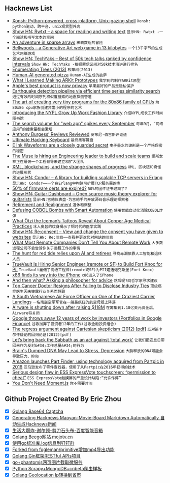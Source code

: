 ## Hacknews List


- [Xonsh: Python-powered, cross-platform, Unix-gazing shell](https://xon.sh/)  `Xonsh: python驱动，跨平台，unix观赏型外壳`
- [Show HN: Rwtxt – a space for reading and writing text](https://github.com/schollz/rwtxt)  `显示HN: Rwtxt -一个阅读和书写文本的空间`
- [An adventure in sparse arrays](https://remysharp.com/2018/06/26/an-adventure-in-sparse-arrays)  `稀疏数组的冒险`
- [Bellwoods – a Generative Art web game in 13 kilobytes](https://bellwoods.xyz/)  `一个13千字节的生成艺术网络游戏`
- [Show HN: TechYaks – Best of 50k tech talks ranked by confidence intervals](https://techyaks.com)  `Show HN: TechYaks -根据置信区间对50k技术演讲进行排名`
- [Enumerating Trees (2013)](https://www.cs.virginia.edu/~lat7h/blog/posts/434.html)  `枚举树(2013)`
- [Human-AI generated pizza](https://howtogeneratealmostanything.com/food/2018/08/30/episode2.html)  `Human-AI生成的披萨`
- [What I Learned Making ARKit Prototypes](https://medium.com/@nathangitter/what-i-learned-making-five-arkit-prototypes-7a30c0cd3956)  `我学到的制作ARKit原型`
- [Apple&#39;s best product is now privacy](https://www.fastcompany.com/90236195/forget-the-new-iphones-apples-best-product-is-now-privacy)  `苹果最好的产品是隐私保护`
- [Earthquake detection pipeline via efficient time series similarity search](https://github.com/stanford-futuredata/FAST)  `通过有效的时间序列相似度搜索的地震探测管道`
- [The art of creating very tiny programs for the 80x86 family of CPUs](http://www.sizecoding.org/wiki/Main_Page)  `为80x86 cpu家族创建非常小的程序的艺术`
- [Introducing the NYPL Grow Up Work Fashion Library](https://www.nypl.org/blog/2018/08/06/dress-up-nypl-lending-fashion-library)  `介绍NYPL成长工作时尚图书馆`
- [The search volume for &#34;web app&#34; spikes every September](http://www.gibney.de/popularity_of_web_apps)  `每年9月，“网络应用”的搜索量都会激增`
- [Anthony Burgess’ Reviews Reviewed](https://www.newstatesman.com/The-Ink-Trade-Selected-Journalism-1961-1993-Anthony-Burgess-review)  `安东尼·伯吉斯评论道`
- [Ultimate Hacking Keyboard](https://ultimatehackingkeyboard.com/)  `最终黑客键盘`
- [E Ink Waveforms are a closely guarded secret](https://goodereader.com/blog/e-paper/e-ink-waveforms-are-a-closely-guarded-secret)  `电子墨水的波形是一个严格保密的秘密`
- [The Muse is hiring an Engineering leader to build and scale teams](https://www.themuse.com/jobs/themuse/engineering-manager-9b5605)  `缪斯女神正在雇佣一个工程领导来建立和扩大团队`
- [XML, blockchains, and the strange shapes of progress](https://apenwarr.ca/log/?m=201809)  `XML、区块链和奇怪的进展形状`
- [Show HN: Condor – A library for building scalable TCP servers in Erlang](https://github.com/sinasamavati/condor)  `显示HN: Condor——一个在Erlang中构建可扩展TCP服务器的库`
- [50% of firmware certs are expired?](https://tcsltesting.blogspot.com/2018/09/50-of-firmware-certs-are-expired.html)  `50%的固件证书过期了?`
- [Show HN: Guitar Dashboard – Open source music theory explorer for guitarists](http://guitardashboard.com/)  `显示HN:吉他仪表盘-为吉他手的开放源码音乐理论探索者`
- [Retirement and Realignment](http://www.charlespetzold.com/blog/2018/09/RetirementAndRealignment.html)  `退休和调整`
- [Defusing COBOL Bombs with Smart Automation](https://medium.com/@bellmar/defusing-cobol-bombs-with-smart-automation-9b24f81b5da4)  `使用智能自动化消除COBOL炸弹`
- [What Ötzi the Iceman’s Tattoos Reveal About Copper Age Medical Practices](https://www.smithsonianmag.com/smart-news/what-otzi-icemans-tattoos-reveal-about-copper-age-medical-practices-180970244/?no-ist)  `冰人奥兹的纹身揭示了铜时代的医学实践`
- [Show HN: Re:consent – View and change the consent you have given to websites](https://github.com/cliqz-oss/re-consent)  `显示HN: Re:同意——查看并更改您对网站的同意`
- [What Most Remote Companies Don’t Tell You About Remote Work](https://blog.doist.com/mental-health-and-remote-work-1b77616f6945)  `大多数远程公司不会告诉你关于远程工作的事情`
- [The hunt for red tide relies upon AI and retirees](https://www.fastcompany.com/90234055/the-hunt-for-red-tide-relies-upon-ai-and-retirees)  `寻找赤潮依靠人工智能和退休人员`
- [TrueVault Is Hiring Senior Engineer (remote or SF) to Build Fort Knox for PII](https://angel.co/truevault/jobs/393089-full-stack-senior-engineer)  `TrueVault雇佣了高级工程师(remote或SF)为PII建造诺克斯堡(Fort Knox)`
- [x86 finds its way into the iPhone](https://lcq2.github.io/x86_iphone/)  `x86进入了iPhone`
- [And then what? Asking a philosopher for advice](https://www.the-tls.co.uk/articles/public/and-then-what-midlife/)  `然后呢?向哲学家寻求建议`
- [Top Cancer Doctor Resigns After Failing to Disclose Industry Ties](https://www.nytimes.com/2018/09/13/health/jose-baselga-cancer-memorial-sloan-kettering.html)  `顶级癌症医生因未披露行业关系而辞职`
- [A South Vietnamese Air Force Officer on One of the Craziest Carrier Landings](https://tacairnet.com/2015/08/20/a-south-vietnamese-air-force-officer-was-responsible-for-one-of-the-craziest-carrier-landings-of-all-time/)  `一名南越空军军官在一艘最疯狂的航空母舰上降落`
- [Airware is shutting down after raising $118M](https://techcrunch.com/2018/09/14/airware-shuts-down/)  `在筹集到1.18亿美元资金后，Airware将关闭`
- [Google throws away 12 years of work by investors (Portfolios in Google Finance)](http://blogs.harvard.edu/philg/2018/09/14/google-throws-away-12-years-of-work-by-investors-portfolios-in-google-finance/)  `谷歌抛弃了投资者12年的工作(谷歌金融投资组合)`
- [The regress argument against Cartesian skepticism (2012) [pdf]](http://individual.utoronto.ca/jmwilson/Wilson-The-Regress-Argument-Against-Cartesian-Skepticism.pdf)  `反对笛卡尔怀疑论的回归论证(2012)[pdf]`
- [Let’s bring back the Sabbath as an act against ‘total work’](https://aeon.co/ideas/lets-bring-back-the-sabbath-as-a-radical-act-against-total-work)  `让我们把安息日带回来作为反对&#34;工作总量&#34;的行为`
- [Brain&#39;s Dumped DNA May Lead to Stress, Depression](https://www.scientificamerican.com/article/brain-rsquo-s-dumped-dna-may-lead-to-stress-depression/)  `大脑释放的DNA可能会导致压力、抑郁`
- [Amazon launches Part Finder, using technology acquired from Partpic in 2016](https://techcrunch.com/2018/07/19/amazons-new-ar-part-finder-helps-you-shop-for-those-odd-nuts-and-bolts/)  `亚马逊发布了零件查找器，使用了从Partpic在2016年获得的技术`
- [Serious design flaw in ESS ExpressVote touchscreen: “permission to cheat”](https://freedom-to-tinker.com/2018/09/14/serious-design-flaw-in-ess-expressvote-touchscreen-permission-to-cheat/)  `ESS ExpressVote触摸屏的严重设计缺陷:“允许作弊”`
- [You Don&#39;t Need Moment.js](https://github.com/you-dont-need/You-Dont-Need-Momentjs)  `你不需要时间`

## Github Project Created By Eric Zhou

- [x] [Golang Base64 Captcha](https://github.com/mojocn/base64Captcha)
- [x] [Generating Hacknews Maoyan-Movie-Board Markdown Automatically 自动生成Hacknews新闻](https://github.com/dejavuzhou/md-genie)
- [x] [生活大爆炸-谢尔顿-剪刀石头布-百度智能音箱](https://github.com/mojocn/dueros-bang-game)
- [x] [Golang Beego网站 mojotv.cn](https://github.com/mojocn/www.mojotv.cn)
- [x] [使用go标准库,log信息到钉钉群](https://github.com/mojocn/dooger)
- [x] [Forked from fogleman/primitive增加mp4导出功能](https://github.com/mojocn/primitive)
- [x] [Golang Gin框架RESTful APIs项目](https://github.com/JJJJJJJerk/ezier-golang-web-api-framework)
- [x] [go+phantomjs网页图片截取微服务](https://github.com/mojocn/screen_shot)
- [x] [Python Scrapy+MongoDB+cnbeta爬虫样板](https://github.com/mojocn/scrapy_mongodb_boilerplate_cnbeta)
- [x] [Golang Geolocation Ip转换到省市](https://github.com/mojocn/ip2location)